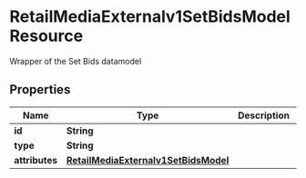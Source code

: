 

# RetailMediaExternalv1SetBidsModelResource

Wrapper of the Set Bids datamodel

## Properties

| Name | Type | Description | Notes |
|------------ | ------------- | ------------- | -------------|
|**id** | **String** |  |  [optional] |
|**type** | **String** |  |  |
|**attributes** | [**RetailMediaExternalv1SetBidsModel**](RetailMediaExternalv1SetBidsModel.md) |  |  [optional] |



